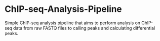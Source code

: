 # ChIP-seq-Analysis-Pipeline
Simple ChIP-seq analysis pipeline that aims to perform analysis on ChIP-seq data from raw FASTQ files to calling peaks and calculating differential peaks.

